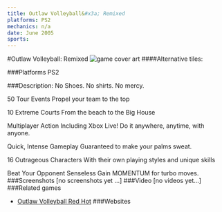 ```yaml
---
title: Outlaw Volleyball&#x3a; Remixed
platforms: PS2
mechanics: n/a
date: June 2005
sports: 
---
```

#Outlaw Volleyball: Remixed
![game cover art](//images.igdb.com/igdb/image/upload/t_cover_big/nebf5oyyvlbdneivqqlr.jpg "Logo Title Text 1")
####Alternative tiles:

###Platforms
PS2

###Description:
No Shoes. No shirts. No mercy. 
 
50 Tour Events 
Propel your team to the top 
 
10 Extreme Courts 
From the beach to the Big House 
 
Multiplayer Action Including Xbox Live! 
Do it anywhere, anytime, with anyone. 
 
Quick, Intense Gameplay 
Guaranteed to make your palms sweat. 
 
16 Outrageous Characters 
With their own playing styles and unique skills 
 
Beat Your Opponent Senseless 
Gain MOMENTUM for turbo moves.
###Screenshots
[no screenshots yet ...]
###Video
[no videos yet...]
###Related games
* [Outlaw Volleyball Red Hot](/games/outlaw-volleyball-red-hot-47379/)
###Websites

